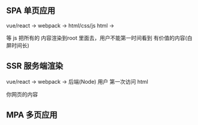 ## SPA 单页应用
vue/react -> webpack -> html/css/js
html -> <div id="root"></div>
等 js 把所有的 内容渲染到root 里面去，用户不能第一时间看到 有价值的内容(白屏时间长)
## SSR  服务端渲染
vue/react -> webpack -> 后端(Node)
用户 第一次访问 html <div id="root">你网页的内容</div>
## MPA  多页应用